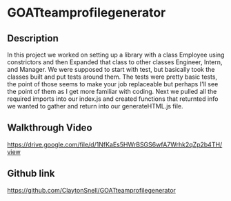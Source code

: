 # GOATteamprofilegenerator

## Description

 In this project we worked on setting up a library with a class Employee using constrictors and then Expanded that class to other classes Engineer, Intern, and Manager. We were supposed to start with test, but basically took the classes built and put tests around them. The tests were pretty basic tests, the point of those seems to make your job replaceable but perhaps I'll see the point of them as I get more familiar with coding. Next we pulled all the required imports into our index.js and created functions that returnted info we wanted to gather and return into our generateHTML.js file.


## Walkthrough Video

https://drive.google.com/file/d/1NfKaEs5HWrBSGS6wfA7Wrhk2qZp2b4TH/view


## Github link

https://github.com/ClaytonSnell/GOATteamprofilegenerator